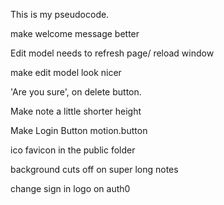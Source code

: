 This is my pseudocode.

make welcome message better

Edit model needs to refresh page/ reload window

make edit model look nicer

'Are you sure', on delete button.

Make note a little shorter height

Make Login Button motion.button

ico favicon in the public folder

background cuts off on super long notes

change sign in logo on auth0
